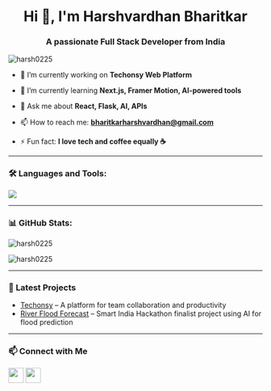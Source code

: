 <h1 align="center">Hi 👋, I'm Harshvardhan Bharitkar</h1>
<h3 align="center">A passionate Full Stack Developer from India</h3>

<p align="left">
  <img src="https://komarev.com/ghpvc/?username=harsh0225&label=Profile%20views&color=0e75b6&style=flat" alt="harsh0225" />
</p>

- 🔭 I’m currently working on **Techonsy Web Platform**

- 🌱 I’m currently learning **Next.js, Framer Motion, AI-powered tools**

- 💬 Ask me about **React, Flask, AI, APIs**

- 📫 How to reach me: **bharitkarharshvardhan@gmail.com**

- ⚡ Fun fact: **I love tech and coffee equally ☕**

---

### 🛠️ Languages and Tools:

<p align="left">
  <img src="https://skillicons.dev/icons?i=js,ts,react,nextjs,tailwind,flask,python,git,github,vscode&perline=7" />
</p>

---

### 📊 GitHub Stats:

<p align="left">
  <img src="https://github-readme-stats.vercel.app/api?username=harsh0225&show_icons=true&locale=en&theme=tokyonight" alt="harsh0225" />
</p>

<p align="left">
  <img src="https://github-readme-streak-stats.herokuapp.com/?user=harsh0225&theme=tokyonight" alt="harsh0225" />
</p>

---

### 🧠 Latest Projects

- [Techonsy](https://github.com/harsh0225/techonsy) – A platform for team collaboration and productivity  
- [River Flood Forecast](https://github.com/harsh0225/river-flood-forecast) – Smart India Hackathon finalist project using AI for flood prediction

---

### 📫 Connect with Me

<p align="left">
  <a href="https://linkedin.com/in/harshvardhan-bharitkar" target="blank"><img align="center" src="https://skillicons.dev/icons?i=linkedin" height="30" /></a>
  <a href="mailto:bharitkarharshvardhan@gmail.com"><img align="center" src="https://skillicons.dev/icons?i=gmail" height="30" /></a>
</p>
